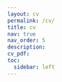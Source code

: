 ```yaml
---
layout: cv
permalink: /cv/
title: cv
nav: true
nav_order: 5
description: 
cv_pdf: 
toc:
  sidebar: left
---
```

